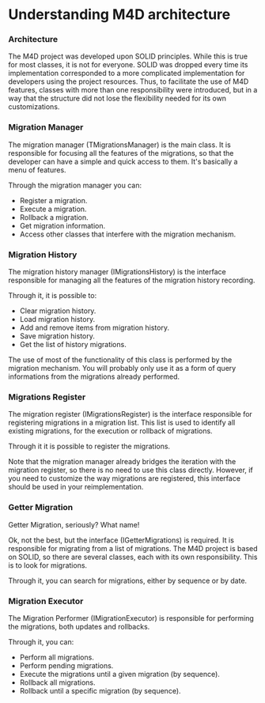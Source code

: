 # Understanding M4D architecture #

### Architecture ### 

The M4D project was developed upon SOLID principles. While this is true for most classes, it is not for everyone. SOLID was dropped every time its implementation corresponded to a more complicated implementation for developers using the project resources. Thus, to facilitate the use of M4D features, classes with more than one responsibility were introduced, but in a way that the structure did not lose the flexibility needed for its own customizations.

### Migration Manager ###

The migration manager (TMigrationsManager) is the main class. It is responsible for focusing all the features of the migrations, so that the developer can have a simple and quick access to them. It's basically a menu of features.

Through the migration manager you can:

* Register a migration.
* Execute a migration.
* Rollback a migration.
* Get migration information.
* Access other classes that interfere with the migration mechanism.

### Migration History ###

The migration history manager (IMigrationsHistory) is the interface responsible for managing all the features of the migration history recording.

Through it, it is possible to:

* Clear migration history.
* Load migration history.
* Add and remove items from migration history.
* Save migration history.
* Get the list of history migrations.

The use of most of the functionality of this class is performed by the migration mechanism. You will probably only use it as a form of query informations from the migrations already performed.

### Migrations Register ###

The migration register (IMigrationsRegister) is the interface responsible for registering migrations in a migration list. This list is used to identify all existing migrations, for the execution or rollback of migrations.

Through it it is possible to register the migrations. 

Note that the migration manager already bridges the iteration with the migration register, so there is no need to use this class directly. However, if you need to customize the way migrations are registered, this interface should be used in your reimplementation.

### Getter Migration ###

Getter Migration, seriously? What name!

Ok, not the best, but the interface (IGetterMigrations) is required. It is responsible for migrating from a list of migrations. The M4D project is based on SOLID, so there are several classes, each with its own responsibility. This is to look for migrations.

Through it, you can search for migrations, either by sequence or by date.

### Migration Executor ###

The Migration Performer (IMigrationExecutor) is responsible for performing the migrations, both updates and rollbacks.

Through it, you can:

* Perform all migrations.
* Perform pending migrations.
* Execute the migrations until a given migration (by sequence).
* Rollback all migrations.
* Rollback until a specific migration (by sequence).


